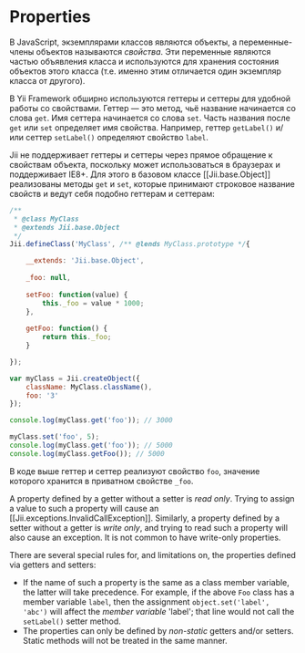 Properties
==========

В JavaScript, экземплярами классов являются объекты, а переменные-члены объектов называются *свойства*.
Эти переменные являются частью объявления класса и используются для хранения состояния объектов этого класса
(т.е. именно этим отличается один экземпляр класса от другого).

В Yii Framework обширно используются геттеры и сеттеры для удобной работы со свойствами. Геттер — это метод,
чьё название начинается со слова `get`. Имя сеттера начинается со слова  `set`. Часть названия после `get` или
`set` определяет имя свойства. Например, геттер `getLabel()` и/или сеттер `setLabel()` определяют свойство
`label`.

Jii не поддерживает геттеры и сеттеры через прямое обращение к свойствам объекта, поскольку может использоваться
в браузерах и поддерживает IE8+. Для этого в базовом классе [[Jii.base.Object]] реализованы методы `get` и `set`,
которые принимают строковое название свойств и ведут себя подобно геттерам и сеттерам:

```js
/**
 * @class MyClass
 * @extends Jii.base.Object
 */
Jii.defineClass('MyClass', /** @lends MyClass.prototype */{

	__extends: 'Jii.base.Object',
	
	_foo: null,
	
	setFoo: function(value) {
	    this._foo = value * 1000;
	},
	
	getFoo: function() {
	    return this._foo;
	}

});

var myClass = Jii.createObject({
    className: MyClass.className(),
    foo: '3'
});

console.log(myClass.get('foo')); // 3000

myClass.set('foo', 5);
console.log(myClass.get('foo')); // 5000
console.log(myClass.getFoo()); // 5000
```

В коде выше геттер и сеттер реализуют свойство `foo`, значение которого хранится в приватном свойстве `_foo`.

A property defined by a getter without a setter is *read only*. Trying to assign a value to such a property will cause
an [[Jii.exceptions.InvalidCallException]]. Similarly, a property defined by a setter without a getter
is *write only*, and trying to read such a property will also cause an exception. It is not common to have write-only
properties.

There are several special rules for, and limitations on, the properties defined via getters and setters:

* If the name of such a property is the same as a class member variable, the latter will take precedence.
  For example, if the above `Foo` class has a member variable `label`, then the assignment `object.set('label', 'abc')`
  will affect the *member variable* 'label'; that line would not call the  `setLabel()` setter method.
* The properties can only be defined by *non-static* getters and/or setters. Static methods will not be treated in the same manner.
